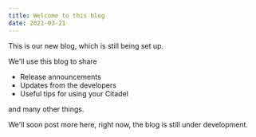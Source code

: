 ```yaml
---
title: Welcome to this blog
date: 2021-03-21
---
```


This is our new blog, which is still being set up.

We'll use this blog to share

- Release announcements
- Updates from the developers
- Useful tips for using your Citadel

and many other things.

We'll soon post more here, right now, the blog is still under development.
